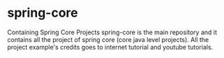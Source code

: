 # spring-core
Containing Spring Core Projects
spring-core is the main repository and it contains all the project of spring core (core java level projects).
All the project example's credits goes to internet tutorial and youtube tutorials. 

